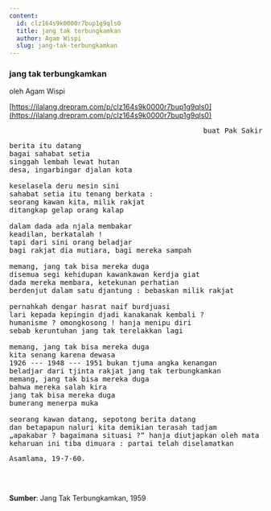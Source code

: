 ```yaml
---
content:
  id: clz164s9k0000r7bup1g9qls0
  title: jang tak terbungkamkan
  author: Agam Wispi
  slug: jang-tak-terbungkamkan
---
```

### jang tak terbungkamkan

oleh Agam Wispi

[https://ilalang.drepram.com/p/clz164s9k0000r7bup1g9qls0](https://ilalang.drepram.com/p/clz164s9k0000r7bup1g9qls0)

<pre align="right">
buat Pak Sakir
</pre>

<pre>
berita itu datang
bagai sahabat setia
singgah lembah lewat hutan
desa, ingarbingar djalan kota

keselasela deru mesin sini
sahabat setia itu tenang berkata :
seorang kawan kita, milik rakjat
ditangkap gelap orang kalap

dalam dada ada njala membakar
keadilan, berkatalah !
tapi dari sini orang beladjar
bagi rakjat dia mutiara, bagi mereka sampah

memang, jang tak bisa mereka duga
disemua segi kehidupan kawankawan kerdja giat
dada mereka membara, ketekunan perhatian
berdenjut dalam satu djantung : bebaskan milik rakjat

pernahkah dengar hasrat naif burdjuasi
lari kepada kepingin djadi kanakanak kembali ?
humanisme ? omongkosong ! hanja menipu diri
sebab keruntuhan jang tak terelakkan lagi

memang, jang tak bisa mereka duga
kita senang karena dewasa
1926 --- 1948 --- 1951 bukan tjuma angka kenangan
beladjar dari tjinta rakjat jang tak terbungkamkan
memang, jang tak bisa mereka duga
bahwa mereka salah kira
jang tak bisa mereka duga
bumerang menerpa muka

seorang kawan datang, sepotong berita datang
dan betapapun naluri kita demikian terasah tadjam
„apakabar ? bagaimana situasi ?“ hanja diutjapkan oleh mata
keharuan ini tiba dimuara : partai telah diselamatkan
</pre>
<pre>
Asamlama, 19-7-60.
</pre>
<br/><br/>

**Sumber**: Jang Tak Terbungkamkan, 1959
